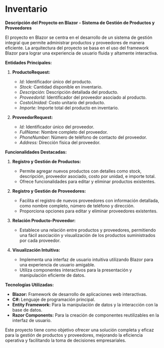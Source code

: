 # Inventario

**Descripción del Proyecto en Blazor - Sistema de Gestión de Productos y Proveedores**

El proyecto en Blazor se centra en el desarrollo de un sistema de gestión integral que permite administrar productos y proveedores de manera eficiente. La arquitectura del proyecto se basa en el uso del framework Blazor para lograr una experiencia de usuario fluida y altamente interactiva.

**Entidades Principales:**

1. **ProductoRequest:**
   - *Id:* Identificador único del producto.
   - *Stock:* Cantidad disponible en inventario.
   - *Descripción:* Descripción detallada del producto.
   - *ProveedorId:* Identificador del proveedor asociado al producto.
   - *CostoUnidad:* Costo unitario del producto.
   - *Importe:* Importe total del producto en inventario.

2. **ProveedorRequest:**
   - *Id:* Identificador único del proveedor.
   - *FullName:* Nombre completo del proveedor.
   - *PhoneNumber:* Número de teléfono de contacto del proveedor.
   - *Address:* Dirección física del proveedor.

**Funcionalidades Destacadas:**

1. **Registro y Gestión de Productos:**
   - Permite agregar nuevos productos con detalles como stock, descripción, proveedor asociado, costo por unidad, e importe total.
   - Ofrece funcionalidades para editar y eliminar productos existentes.

2. **Registro y Gestión de Proveedores:**
   - Facilita el registro de nuevos proveedores con información detallada, como nombre completo, número de teléfono y dirección.
   - Proporciona opciones para editar y eliminar proveedores existentes.

3. **Relación Producto-Proveedor:**
   - Establece una relación entre productos y proveedores, permitiendo una fácil asociación y visualización de los productos suministrados por cada proveedor.

4. **Visualización Intuitiva:**
   - Implementa una interfaz de usuario intuitiva utilizando Blazor para una experiencia de usuario amigable.
   - Utiliza componentes interactivos para la presentación y manipulación eficiente de datos.

**Tecnologías Utilizadas:**
- **Blazor:** Framework de desarrollo de aplicaciones web interactivas.
- **C#:** Lenguaje de programación principal.
- **Entity Framework:** Para la manipulación de datos y la interacción con la base de datos.
- **Razor Components:** Para la creación de componentes reutilizables en la interfaz de usuario.

Este proyecto tiene como objetivo ofrecer una solución completa y eficaz para la gestión de productos y proveedores, mejorando la eficiencia operativa y facilitando la toma de decisiones empresariales.